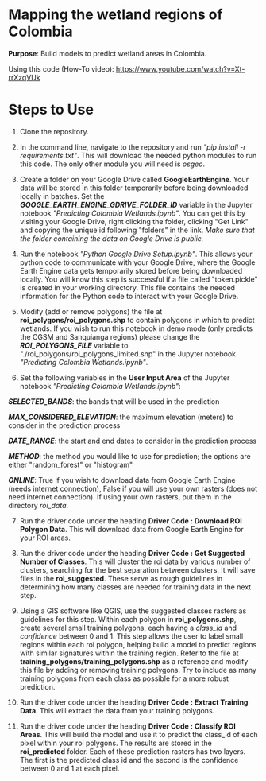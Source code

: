 # Mapping the wetland regions of Colombia

**Purpose**: Build models to predict wetland areas in Colombia.

Using this code (How-To video): https://www.youtube.com/watch?v=Xt-rrXzqVUk

# Steps to Use

1. Clone the repository.

2. In the command line, navigate to the repository and run *"pip install -r requirements.txt"*. This will download the needed python modules to run this code. The only other module you will need is *osgeo*.

3. Create a folder on your Google Drive called **GoogleEarthEngine**. Your data will be stored in this folder temporarily before being downloaded locally in batches. Set the ***GOOGLE_EARTH_ENGINE_GDRIVE_FOLDER_ID*** variable in the Jupyter notebook *"Predicting Colombia Wetlands.ipynb"*. You can get this by visiting your Google Drive, right clicking the folder, clicking "Get Link" and copying the unique id following "folders" in the link. *Make sure that the folder containing the data on Google Drive is public.*

4. Run the notebook *"Python Google Drive Setup.ipynb"*. This allows your python code to communicate with your Google Drive, where the Google Earth Engine data gets temporarily stored before being downloaded locally. You will know this step is successful if a file called "token.pickle" is created in your working directory. This file contains the needed information for the Python code to interact with your Google Drive.

5. Modify (add or remove polygons) the file at **roi_polygons/roi_polygons.shp** to contain polygons in which to predict wetlands. If you wish to run this notebook in demo mode (only predicts the CGSM and Sanquianga regions) please change the ***ROI_POLYGONS_FILE*** variable to "./roi_polygons/roi_polygons_limited.shp" in the Jupyter notebook *"Predicting Colombia Wetlands.ipynb"*. 

6. Set the following variables in the **User Input Area** of the Jupyter notebook *"Predicting Colombia Wetlands.ipynb"*:

***SELECTED_BANDS***: the bands that will be used in the prediction

***MAX_CONSIDERED_ELEVATION***: the maximum elevation (meters) to consider in the prediction process

***DATE_RANGE***: the start and end dates to consider in the prediction process

***METHOD***: the method you would like to use for prediction; the options are either "random_forest" or "histogram"

***ONLINE***: True if you wish to download data from Google Earth Engine (needs internet connection), False if you will use your own rasters (does not need internet connection). If using your own rasters, put them in the directory *roi_data*.

7. Run the driver code under the heading **Driver Code : Download ROI Polygon Data**. This will download data from Google Earth Engine for your ROI areas.

8. Run the driver code under the heading **Driver Code : Get Suggested Number of Classes**. This will cluster the roi data by various number of clusters, searching for the best separation between clusters. It will save files in the **roi_suggested**. These serve as rough guidelines in determining how many classes are needed for training data in the next step.

9. Using a GIS software like QGIS, use the suggested classes rasters as guidelines for this step. Within each polygon in **roi_polygons.shp**, create several small training polygons, each having a *class_id* and *confidence* between 0 and 1. This step allows the user to label small regions within each roi polygon, helping build a model to predict regions with similar signatures within the training region. Refer to the file at **training_polygons/training_polygons.shp** as a reference and modify this file by adding or removing training polygons. Try to include as many training polygons from each class as possible for a more robust prediction.

10. Run the driver code under the heading **Driver Code : Extract Training Data**. This will extract the data from your training polygons.

11. Run the driver code under the heading **Driver Code : Classify ROI Areas**. This will build the model and use it to predict the class_id of each pixel within your roi polygons. The results are stored in the **roi_predicted** folder. Each of these prediction rasters has two layers. The first is the predicted class id and the second is the confidence between 0 and 1 at each pixel.

